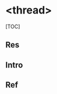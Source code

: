 # \<thread\>

[TOC]



## Res


## Intro


## Ref
[Multithreading in C++]: https://www.geeksforgeeks.org/multithreading-in-cpp/


